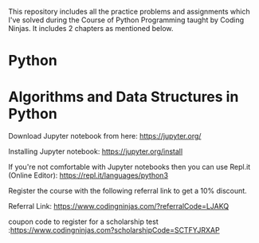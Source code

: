This repository includes all the practice problems and assignments which I've solved during the Course of Python Programming taught by Coding Ninjas. It includes 2 chapters as mentioned below.

# Python
# Algorithms and Data Structures in Python




Download Jupyter notebook from here: https://jupyter.org/  



Installing Jupyter notebook: https://jupyter.org/install 



If you're not comfortable with Jupyter notebooks then you can use Repl.it (Online Editor): https://repl.it/languages/python3




Register the course with the following referral link to get a 10% discount.




Referral Link: https://www.codingninjas.com/?referralCode=LJAKQ



coupon code to register for a scholarship test :https://www.codingninjas.com?scholarshipCode=SCTFYJRXAP
